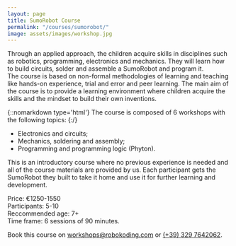 ```yaml
---
layout: page
title: SumoRobot Course
permalink: "/courses/sumorobot/"
image: assets/images/workshop.jpg
---
```


Through an applied approach, the children acquire skills in disciplines such as robotics, programming, electronics and mechanics.
They will learn how to build circuits, solder and assemble a SumoRobot and program it.  
The course is based on non-formal methodologies of learning and teaching like hands-on experience, trial and error and peer
learning. The main aim of the course is to provide a learning environment where children acquire the skills and the mindset to 
build their own inventions.

{::nomarkdown type='html'}
The course is composed of 6 workshops with the following topics:
{:/}
* Electronics and circuits;
* Mechanics, soldering and assembly;
* Programming and programming logic (Phyton).

This is an introductory course where no previous experience is needed and all of the course materials are provided by us. Each 
participant gets the SumoRobot they built to take it home and use it for further learning and development. 

Price: €1250-1550  
Participants: 5-10  
Reccommended age: 7+  
Time frame: 6 sessions of 90 minutes.

Book this course on [workshops@robokoding.com](#) or [(+39) 329 7642062](#).
